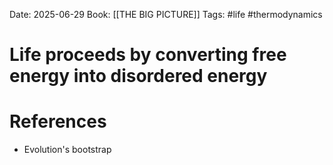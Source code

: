 Date: 2025-06-29
Book: [[THE BIG PICTURE]]
Tags: #life #thermodynamics 
# Life proceeds by converting  free energy into disordered energy


# References
- Evolution's bootstrap